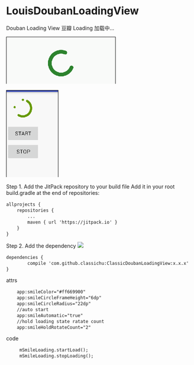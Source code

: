 # LouisDoubanLoadingView
Douban Loading View 豆瓣 Loading 加载中...

![image](https://github.com/classichu/ClassicDoubanLoadingView/blob/master/screenshots/douban_loading1.gif)

![image](https://github.com/classichu/ClassicDoubanLoadingView/blob/master/screenshots/douban_loading2.gif)


Step 1. Add the JitPack repository to your build file
Add it in your root build.gradle at the end of repositories:

	allprojects {
		repositories {
			...
			maven { url 'https://jitpack.io' }
		}
	}
Step 2. Add the dependency  [![](https://jitpack.io/v/classichu/ClassicDoubanLoadingView.svg)](https://jitpack.io/#classichu/ClassicDoubanLoadingView)

	dependencies {
	        compile 'com.github.classichu:ClassicDoubanLoadingView:x.x.x'
	} 
       
	   


attrs


		app:smileColor="#ff669900"    
		app:smileCircleFrameHeight="6dp"  
		app:smileCircleRadius="22dp"	
		//auto start
		app:smileAutomatic="true"     
    	//hold loading state ratate count   
  		app:smileHoldRotateCount="2"   

		

code


 		 mSmileLoading.startLoad();
         mSmileLoading.stopLoading();
 
  
    
  
          

   
  
  

